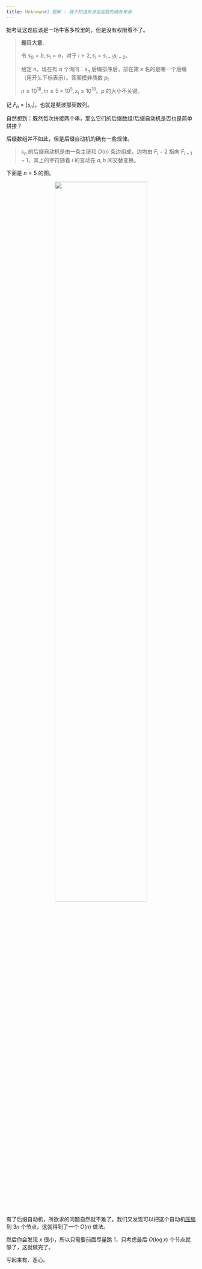 ```yaml
---
title: Unknown#1 题解 - 我不知道来源但这题的确有来源
---
```


据考证这题应该是一场牛客多校里的，但是没有权限看不了。

> **题目大意.**
>
> 令 $s_0=b,s_1=a$，对于 $i\ge 2,s_i=s_{i-1}s_{i-2}$。
>
> 给定 $n$。现在有 $q$ 个询问：$s_n$ 后缀排序后，排在第 $x$ 名的是哪一个后缀（用开头下标表示）。答案模非质数 $p$。
>
> $n\le 10^{18},m\le 5\times10^5,x_i\le 10^{18}$。$p$ 的大小不关键。

记 $F_n=|s_n|$，也就是斐波那契数列。

自然想到：既然每次拼接两个串，那么它们的后缀数组/后缀自动机是否也是简单拼接？

后缀数组并不如此，但是后缀自动机的确有一些规律。

>  $s_n$ 的后缀自动机是由一条主链和 $O(n)$ 条边组成，边均由 $F_{i}-2$ 指向 $F_{i+1}-1$，其上的字符随着 $i$ 的变动在 $a,b$ 间交替变换。

下面是 $n=5$ 的图。

<center><div style="width:100%;margin:0"><img src="https://xyix.github.io/images/unknown-1.png" style="width: 70%" alt=""></div></center>

有了后缀自动机，所欲求的问题自然就不难了。我们又发现可以把这个自动机[压缩](https://xyix.github.io/posts/?&postname=uoj-577)到 $3n$ 个节点，这就得到了一个 $O(n)$ 做法。

然后你会发现 $x$ 很小，所以只需要前面尽量跳 $1$，只考虑最后 $O(\log x)$ 个节点就够了，这就做完了。

写起来有、恶心。